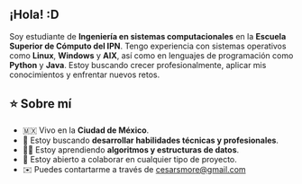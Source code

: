 ## ¡Hola! :D
Soy estudiante de **Ingeniería en sistemas computacionales** en la **Escuela Superior de Cómputo del IPN**. Tengo experiencia con sistemas operativos como **Linux**, **Windows** y **AIX**, así como en lenguajes de programación como **Python** y **Java**. Estoy buscando crecer profesionalmente, aplicar mis conocimientos y enfrentar nuevos retos.

## ⭐ **Sobre mí**
- 🇲🇽 Vivo en la **Ciudad de México**. 
- 🔭 Estoy buscando **desarrollar habilidades técnicas y profesionales**. 
- 👨‍💻 Estoy aprendiendo **algoritmos y estructuras de datos**.  
- 🤝 Estoy abierto a colaborar en cualquier tipo de proyecto.
- ✉️ Puedes contartarme a través de [cesarsmore@gmail.com](cesarsmore@gmail.com)




